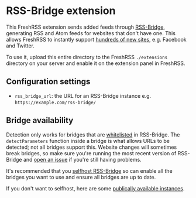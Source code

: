 # RSS-Bridge extension

This FreshRSS extension sends added feeds through [RSS-Bridge](https://github.com/rss-bridge/rss-bridge), generating RSS and Atom feeds for websites that don't have one. This allows FreshRSS to instantly support [hundreds of new sites](https://github.com/RSS-Bridge/rss-bridge/tree/master/bridges), e.g. Facebook and Twitter.

To use it, upload this entire directory to the FreshRSS `./extensions` directory on your server and enable it on the extension panel in FreshRSS.

## Configuration settings

* `rss_bridge_url`: the URL for an RSS-Bridge instance e.g. `https://example.com/rss-bridge/`

## Bridge availability

Detection only works for bridges that are [whitelisted](https://github.com/RSS-Bridge/rss-bridge/wiki/Whitelisting) in RSS-Bridge. The `detectParameters` function inside a bridge is what allows URLs to be detected; not all bridges support this. Website changes will sometimes break bridges, so make sure you're running the most recent version of RSS-Bridge and [open an issue](https://github.com/RSS-Bridge/rss-bridge/issues) if you're still having problems.

It's recommended that you [selfhost RSS-Bridge](https://github.com/RSS-Bridge/rss-bridge/wiki/Installation) so can enable all the bridges you want to use and ensure all bridges are up to date.

If you don't want to selfhost, here are some [publically available instances](https://github.com/RSS-Bridge/rss-bridge/wiki/Public-hosts).
